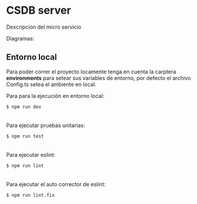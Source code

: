 # CSDB server

Descripcion del micro servicio 

Diagramas: 


## Entorno local

Para poder correr el proyecto locamente tenga en cuenta la carptera <b>environments</b> para setear sus variables de entorno, por defecto el archivo Config.ts setea el ambiente en local.

Para para la ejecución en entorno local: 

`
$ npm run dev
`
<br/><br/><br/>
Para ejecutar pruebas unitarias:

`
$ npm run test
`
<br/><br/><br/>
Para ejecutar eslint:

`
$ npm run lint
`
<br/><br/><br/>
Para ejecutar el auto corrector de eslint:

`
$ npm run lint.fix
`
